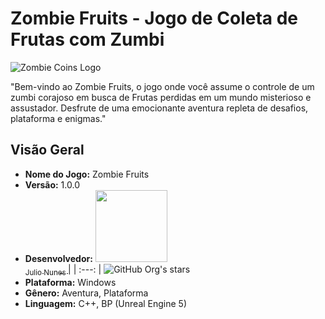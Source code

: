 # Zombie Fruits - Jogo de Coleta de Frutas com Zumbi

![Zombie Coins Logo](https://i.imgur.com/dCldfWQ.png)


"Bem-vindo ao Zombie Fruits, o jogo onde você assume o controle de um zumbi corajoso em busca de Frutas perdidas em um mundo misterioso e assustador. Desfrute de uma emocionante aventura repleta de desafios, plataforma e enigmas."

## Visão Geral

- **Nome do Jogo:** Zombie Fruits
- **Versão:** 1.0.0
- **Desenvolvedor:** [<img src="https://avatars.githubusercontent.com/u/78341732?v=4" width=115 > <br> <sub> Julio Nunes </sub>](https://github.com/JulioNunesDev) |
| :---: | ![GitHub Org's stars](https://img.shields.io/github/stars/JulioNunesDev?style=social)
- **Plataforma:** Windows
- **Gênero:** Aventura, Plataforma
- **Linguagem:** C++, BP (Unreal Engine 5)
